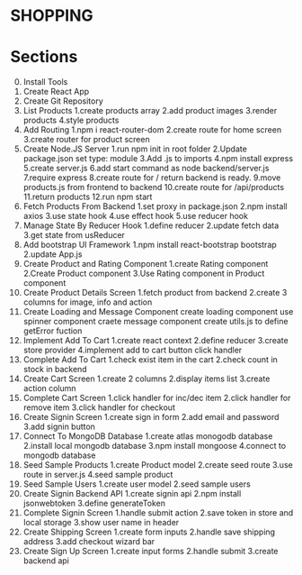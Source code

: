 # SHOPPING

# Sections

0. Install Tools
1. Create React App
2. Create Git Repository
3. List Products
   1.create products array
   2.add product images
   3.render products
   4.style products
4. Add Routing
   1.npm i react-router-dom
   2.create route for home screen
   3.create router for product screen
5. Create Node.JS Server
   1.run npm init in root folder
   2.Update package.json set type: module
   3.Add .js to imports
   4.npm install express
   5.create server.js
   6.add start command as node backend/server.js
   7.require express
   8.create route for / return backend is ready.
   9.move products.js from frontend to backend
   10.create route for /api/products
   11.return products
   12.run npm start
6. Fetch Products From Backend
   1.set proxy in package.json
   2.npm install axios
   3.use state hook
   4.use effect hook
   5.use reducer hook
7. Manage State By Reducer Hook
   1.define reducer
   2.update fetch data
   3.get state from usReducer
8. Add bootstrap UI Framework
   1.npm install react-bootstrap bootstrap
   2.update App.js
9. Create Product and Rating Component
   1.create Rating component
   2.Create Product component
   3.Use Rating component in Product component
10. Create Product Details Screen
    1.fetch product from backend
    2.create 3 columns for image, info and action
11. Create Loading and Message Component
    create loading component
    use spinner component
    craete message component
    create utils.js to define getError fuction
12. Implement Add To Cart
    1.create react context
    2.define reducer
    3.create store provider
    4.implement add to cart button click handler
13. Complete Add To Cart
    1.check exist item in the cart
    2.check count in stock in backend
14. Create Cart Screen
    1.create 2 columns
    2.display items list
    3.create action column
15. Complete Cart Screen
    1.click handler for inc/dec item
    2.click handler for remove item
    3.click handler for checkout
16. Create Signin Screen
    1.create sign in form
    2.add email and password
    3.add signin button
17. Connect To MongoDB Database
    1.create atlas monogodb database
    2.install local mongodb database
    3.npm install mongoose
    4.connect to mongodb database
18. Seed Sample Products
    1.create Product model
    2.create seed route
    3.use route in server.js
    4.seed sample product
19. Seed Sample Users
    1.create user model
    2.seed sample users
20. Create Signin Backend API
    1.create signin api
    2.npm install jsonwebtoken
    3.define generateToken
21. Complete Signin Screen
    1.handle submit action
    2.save token in store and local storage
    3.show user name in header
22. Create Shipping Screen
    1.create form inputs
    2.handle save shipping address
    3.add checkout wizard bar
23. Create Sign Up Screen
    1.create input forms
    2.handle submit
    3.create backend api
